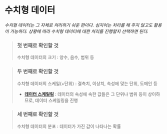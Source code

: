 # 수치형 데이터 
*수치형 데이터는 그 자체로 처리하기 쉬운 편이다. 심지어는 처리를 해 주지 않고도 활용이 가능하다. 상황에 따라 수치형 데이터에 대한 처리를 진행할지 선택하면 된다.*

> ### 첫 번째로 확인할 것
> 수치형 데이터의 크기 : 양수, 음수, 범위 등

> ### 두 번째로 확인할 것
> 수치형 데이터의 스케일(+단위) : 결측치, 이상치, 속성에 맞는 단위, 도메인 등
> 
> - [**데이터 스케일링**](https://github.com/CharmStrange/Study/issues/9) : 데이터의 속성에 속한 값들은 그 단위나 범위 등이 상이하므로,  데이터 스케일링을 진행

> ### 세 번째로 확인할 것
> 수치형 데이터의 분포 : 데이터가 가진 값이 나타나는 확률

